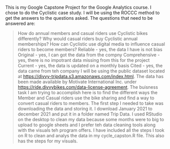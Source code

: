 This is my Google Capstone Project for the Google Analytics course. 
I chose to do the Cyclistic case study.
I will be using the ROCCC method to get the answers to the questions asked.
The questions that need to be answered are:
>How do annual members and casual riders use Cyclistic bikes differently?
>Why would casual riders buy Cyclistic annual memberships?
>How can Cyclistic use digital media to influence casual riders to become members?
Reliable - yes, the data I have is not bias
Original - yes, I can got the data from the compny 
Comprehensive - yes, there is no impotrant data missing from this for the project
Current - yes, the data is updated on a monthly basis
Cited - yes, the data came from teh company
I will be using the public dataset located at https://divvy-tripdata.s3.amazonaws.com/index.html. The data has been made available by Motivate International Inc. under https://ride.divvybikes.com/data-license-agreement.
The buisness task I am trying to accomplish here is to find the different ways the Member and Casual riders use the bike sharing and find a way to convert casual riders to members.
The first step I needed to take was downloading the data and storing it. I download January 2021 to december 2021 and put it in a folder named Trip Data.
I used RStudio on the desktop to clean my data because some months were to big to upload to google sheets and I prefer teh data cleaning tools along with the visuals teh program offers.
I have included all the steps I took on R to clean and analys the data in my cycle_capston.R file. This also has the steps for my visuals.



